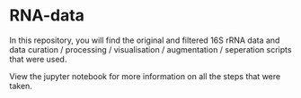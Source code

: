 # RNA-data
In this repository, you will find the original and filtered 16S rRNA data and data curation / processing / visualisation / augmentation / seperation scripts that were used.

View the jupyter notebook for more information on all the steps that were taken.

